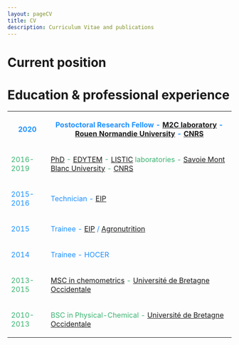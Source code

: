 ```yaml
---
layout: pageCV
title: CV
description: Curriculum Vitae and publications
---
```


# Current position

# Education & professional experience

<table style="width:100%">
  <tr>
    <th><p style="color:DodgerBlue;">2020</p></th>
    <th><p style="color:DodgerBlue;">Postoctoral Research Fellow - <a href="https://www.unicaen.fr/m2c/">M2C laboratory</a> - <a href="https://www.univ-rouen.fr/">Rouen Normandie University</a> - <a href="http://www.cnrs.fr/fr/page-daccueil">CNRS</a></p></th>
  </tr>
  <tr>
    <td><p style="color:MediumSeaGreen;">2016-2019</p></td>
    <td><p style="color:MediumSeaGreen;"><a href="http://www.theses.fr/s188783">PhD</a> - <a href="http://edytem.cnrs.fr/">EDYTEM</a> - <a href="https://www.listic.univ-smb.fr/">LISTIC</a> laboratories - <a href="https://www.univ-smb.fr/">Savoie Mont Blanc University</a> - <a href="http://www.cnrs.fr/fr/page-daccueil">CNRS</a></p></td>
  </tr>
  <tr>
    <td><p style="color:DodgerBlue;">2015-2016</p></td>
    <td><p style="color:DodgerBlue;">Technician - <a href="www.purpan.fr">EIP</a></p></td>
  </tr>
  <tr>
    <td><p style="color:DodgerBlue;">2015</p></td>
    <td><p style="color:DodgerBlue;">Trainee - <a href="www.purpan.fr">EIP</a> / <a href="https://www.agronutrition.com/fr">Agronutrition</a></p></td>
  </tr>
  <tr>
    <td><p style="color:DodgerBlue;">2014</p></td>
    <td><p style="color:DodgerBlue;">Trainee - HOCER</p></td>
  </tr>
  <tr>
    <td><p style="color:MediumSeaGreen;">2013-2015</p></td>
    <td><p style="color:MediumSeaGreen;"><a href="https://www.univ-brest.fr/departement-chimie/menu/FORMATIONS/Masters_/Parcours--CACQ-OPEx-">MSC in chemometrics</a> - <a href="https://www.univ-brest.fr/">Université de Bretagne Occidentale</a></p></td>
  </tr>
  <tr>
    <td><p style="color:MediumSeaGreen;">2010-2013</p></td>
    <td><p style="color:MediumSeaGreen;">BSC in Physical-Chemical - <a href="https://www.univ-brest.fr/">Université de Bretagne Occidentale</a></p></td>
  </tr>
</table>

